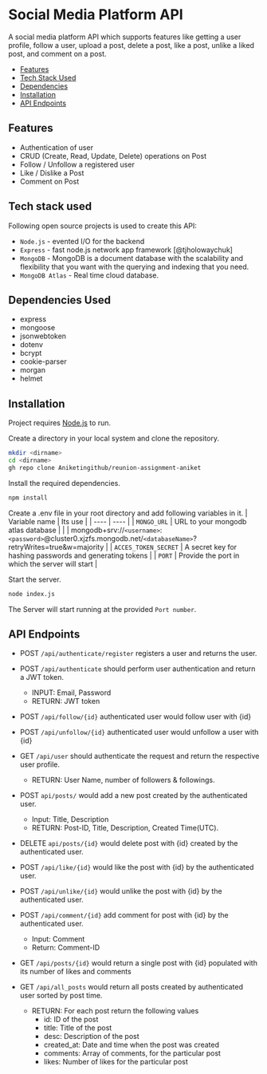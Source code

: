 # Social Media Platform API


A social media platform API which supports features like getting a user profile, follow a user, upload a post, delete a post, like a post, unlike a liked post, and comment on a post.

- [Features](https://github.com/Aniketingithub/reunion-assignment-aniket/tree/master#features)
- [Tech Stack Used](https://github.com/Aniketingithub/reunion-assignment-aniket/tree/master#tech-stack-used)
- [Dependencies](https://github.com/Aniketingithub/reunion-assignment-aniket/tree/master#dependencies-used)
- [Installation](https://github.com/Aniketingithub/reunion-assignment-aniket/tree/master#installation)
- [API Endpoints](https://github.com/Aniketingithub/reunion-assignment-aniket/tree/master#api-endpoints)

## Features

- Authentication of user 
- CRUD (Create, Read, Update, Delete) operations on Post
- Follow / Unfollow a registered user
- Like / Dislike a Post 
- Comment on Post



## Tech stack used

Following open source projects is used to create this API:

- `Node.js` - evented I/O for the backend
- `Express` - fast node.js network app framework [@tjholowaychuk]
- `MongoDB` - MongoDB is a document database with the scalability and flexibility that you want with the querying and indexing that you need.
- `MongoDB Atlas` - Real time cloud database.

## Dependencies Used

- express
- mongoose  
- jsonwebtoken
- dotenv
- bcrypt
- cookie-parser
- morgan
- helmet

## Installation

Project requires [Node.js](https://nodejs.org/) to run.

Create a directory in your local system and clone the repository.
```sh
mkdir <dirname>
cd <dirname>
gh repo clone Aniketingithub/reunion-assignment-aniket
```

Install the required dependencies.

```sh
npm install
```

Create a .env file in your root directory and add following variables in it.
| Variable name | Its use |
| ---- | ---- |
| `MONGO_URL` | URL to your mongodb atlas database |
|  | mongodb+srv://`<username>`:`<password>`@cluster0.xjzfs.mongodb.net/`<databaseName>`?retryWrites=true&w=majority |
| `ACCES_TOKEN_SECRET` | A secret key for hashing passwords and generating tokens |
| `PORT` | Provide the port in which the server will start |

Start the server.
```sh
node index.js
```
The Server will start running at the provided `Port number`.

## API Endpoints

- POST `/api/authenticate/register` registers a user and returns the user.
- POST `/api/authenticate` should perform user authentication and return a JWT token.
    - INPUT: Email, Password
    - RETURN: JWT token

- POST `/api/follow/{id}` authenticated user would follow user with {id}

- POST `/api/unfollow/{id}` authenticated user would unfollow a user with {id}

- GET `/api/user` should authenticate the request and return the respective user profile.
    - RETURN: User Name, number of followers & followings.

- POST `api/posts/` would add a new post created by the authenticated user.
    - Input: Title, Description
    - RETURN: Post-ID, Title, Description, Created Time(UTC).
   
- DELETE `api/posts/{id}` would delete post with {id} created by the authenticated user.

- POST `/api/like/{id}` would like the post with {id} by the authenticated user.

- POST `/api/unlike/{id}` would unlike the post with {id} by the authenticated user.

- POST `/api/comment/{id}` add comment for post with {id} by the authenticated user.
    - Input: Comment
    - Return: Comment-ID

- GET `/api/posts/{id}` would return a single post with {id} populated with its number of likes and comments

- GET `/api/all_posts` would return all posts created by authenticated user sorted by post time.
    - RETURN: For each post return the following values
        - id: ID of the post
        - title: Title of the post
        - desc: Description of the post
        - created_at: Date and time when the post was created
        - comments: Array of comments, for the particular post
        - likes: Number of likes for the particular post
